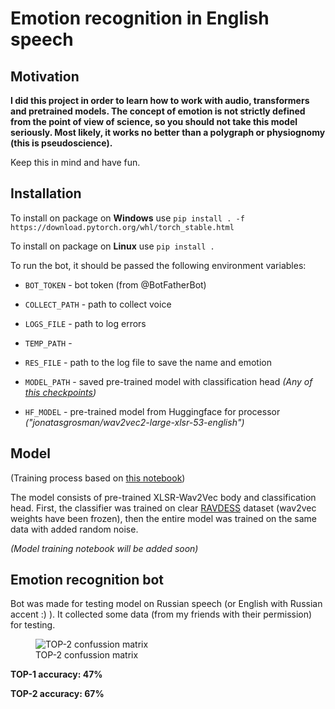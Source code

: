 # Emotion recognition in English speech

## Motivation

**I did this project in order to learn how to work with audio, transformers and pretrained models. The concept of emotion is not strictly defined from the point of view of science, so you should not take this model seriously. Most likely, it works no better than a polygraph or physiognomy (this is pseudoscience).**

Keep this in mind and have fun. 

## Installation

To install on package on **Windows** use 
```pip install . -f https://download.pytorch.org/whl/torch_stable.html```

To install on package on **Linux** use 
```pip install .```

To run the bot, it should be passed the following environment variables:

- ```BOT_TOKEN``` - bot token (from @BotFatherBot)

- ```COLLECT_PATH``` - path to collect voice

- ```LOGS_FILE``` - path to log errors

- ```TEMP_PATH``` - 

- ```RES_FILE``` - path to the log file to save the name and emotion 

- ```MODEL_PATH``` - saved pre-trained model with classification head *(Any of [this checkpoints](https://drive.google.com/file/d/12t4LwpZosjgvOqMdoQddeY_Xf-bIM4cd/view?usp=sharing))*

- ```HF_MODEL``` - pre-trained model from Huggingface for processor *("jonatasgrosman/wav2vec2-large-xlsr-53-english")*


## Model
(Training process based on [this notebook](https://colab.research.google.com/github/m3hrdadfi/soxan/blob/main/notebooks/Emotion_recognition_in_Greek_speech_using_Wav2Vec2.ipynb#scrollTo=sp37lZOV2042))

The model consists of pre-trained XLSR-Wav2Vec body and classification head. First, the classifier was trained on clear [RAVDESS](https://smartlaboratory.org/ravdess/) dataset (wav2vec weights have been frozen), then the entire model was trained on the same data with added random noise. 

<!-- ![RAVDESS test dataset results](./img/ravdess_res.PNG) -->

<!--
<figure>
  <img
  src="./img/ravdess_res.PNG"
  alt="RAVDESS test dataset results">
  <figcaption>RAVDESS test dataset results</figcaption>
</figure>
-->

*(Model training notebook will be added soon)*

## Emotion recognition bot

Bot was made for testing model on Russian speech (or English with Russian accent :) ). It collected some data (from my friends with their permission) for testing. 

<!-- ![TOP-2 confussion matrix](./img/conf_matrix.PNG) -->

<figure>
  <img
  src="./img/conf_matrix.PNG"
  alt="TOP-2 confussion matrix">
  <figcaption>TOP-2 confussion matrix</figcaption>
</figure>

**TOP-1 accuracy: 47%**

**TOP-2 accuracy: 67%**


